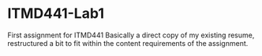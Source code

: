 # ITMD441-Lab1
First assignment for ITMD441
Basically a direct copy of my existing resume, restructured a bit to fit within the content requirements of the assignment.
